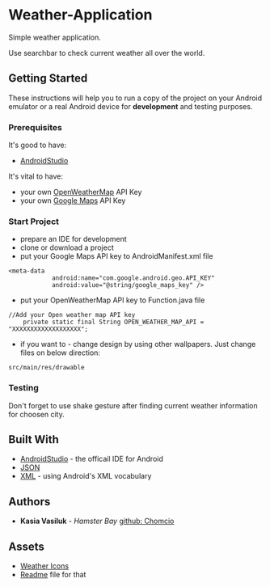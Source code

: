 # Weather-Application
Simple weather application.

Use searchbar to check current weather all over the world.

## Getting Started

These instructions will help you to run a copy of the project on your Android emulator or a real Android device for **development** and testing purposes.

### Prerequisites

It's good to have:
* [AndroidStudio](https://developer.android.com/studio/index.html)

It's vital to have:
* your own [OpenWeatherMap](https://openweathermap.org/) API Key
* your own [Google Maps](https://developers.google.com/maps/) API Key

###  Start Project

* prepare an IDE for development
* clone or download a project
* put your Google Maps API key to AndroidManifest.xml file

```
<meta-data
            android:name="com.google.android.geo.API_KEY"
            android:value="@string/google_maps_key" />
```

* put your OpenWeatherMap API key to Function.java file

```
//Add your Open weather map API key
    private static final String OPEN_WEATHER_MAP_API = "XXXXXXXXXXXXXXXXXXX";
```

* if you want to - change design by using other wallpapers. Just change files on below direction:

```
src/main/res/drawable
```

###  Testing

Don't forget to use shake gesture after finding current weather information for choosen city.

## Built With

* [AndroidStudio](https://developer.android.com/studio/index.html) - the officail IDE for Android
* [JSON](http://devdocs.io/javascript/global_objects/json)
* [XML](https://developer.android.com/guide/topics/ui/declaring-layout.html) - using Android's XML vocabulary

## Authors

* **Kasia Vasiluk** - *Hamster Bay* [github: Chomcio](https://github.com/chomcio)

## Assets

* [Weather Icons](https://erikflowers.github.io/weather-icons/)
* [Readme](https://github.com/erikflowers/weather-icons) file for that
